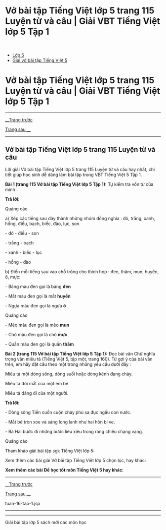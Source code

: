 # Vở bài tập Tiếng Việt lớp 5 trang 115 Luyện từ và câu | Giải VBT Tiếng Việt lớp 5 Tập 1

﻿

  * [Lớp 5](https://vietjack.com/series/lop-5.jsp)
  * [Giải vở bài tập Tiếng Việt 5](https://vietjack.com/giai-vo-bai-tap-tieng-viet-5/index.jsp)



# Vở bài tập Tiếng Việt lớp 5 trang 115 Luyện từ và câu | Giải VBT Tiếng Việt lớp 5 Tập 1

* * *

[__Trang trước](https://vietjack.com/giai-vo-bai-tap-tieng-viet-5/tuan-16-tap-1.jsp)

[Trang sau __](https://vietjack.com/giai-vo-bai-tap-tieng-viet-5/tuan-16-tap-1.jsp)

* * *

## Vở bài tập Tiếng Việt lớp 5 trang 115 Luyện từ và câu

Lời giải Vở bài tập Tiếng Việt lớp 5 trang 115 Luyện từ và câu hay nhất, chi tiết giúp học sinh dễ dàng làm bài tập trong VBT Tiếng Việt 5 Tập 1.

**Bài 1 (trang 115 Vở bài tập Tiếng Việt lớp 5 Tập 1):** Tự kiểm tra vốn từ của mình :

**Trả lời:**

Quảng cáo

a) Xếp các tiếng sau đây thành những nhóm đồng nghĩa : đỏ, trắng, xanh, hổng, điều, bạch, biếc, đào, lục, son. 

\- đỏ - điều - son

\- trắng - bạch

\- xanh - biếc - lục

\- hồng - đào

b) Điền mỗi tiếng sau vào chỗ trống cho thích hợp : đen, thâm, mun, huyền, ô, mực: 

\- Bảng màu đen gọi là bảng **đen**

\- Mắt màu đen gọi là mắt **huyền**

\- Ngựa màu đen gọi là ngựa **ô**

Quảng cáo

\- Mèo màu đen gọi là mèo **mun**

\- Chó màu đen gọi là chó **mực**

\- Quần màu đen gọi là quần **thâm**

**Bài 2 (trang 115 Vở bài tập Tiếng Việt lớp 5 Tập 1):** Đọc bài văn Chữ nghĩa trọng văn miêu tả (Tiếng Việt 5, tập một, trang 160). Từ gợi ý của bài văn trên, em hãy đặt câu theo một trong những yêu cầu dưới đây :

Miêu tả một dòng sông, dòng suối hoặc dòng kênh đang chảy.

Miêu tả đôi mắt của một em bé.

Miêu tả dáng đi của một người.

**Trả lời:**

\- Dòng sông Tiền cuồn cuộn chảy phù sa đục ngầu con nước. 

\- Mắt bé tròn xoe và sáng long lanh như hai hòn bi ve. 

\- Bà Hai bước đi những bước liêu xiêu trong ráng chiều chạng vạng. 

Quảng cáo

Tham khảo giải bài tập sgk Tiếng Việt lớp 5:

Xem thêm các bài giải Vở bài tập Tiếng Việt lớp 5 chọn lọc, hay khác:

**Xem thêm các bài Để học tốt môn Tiếng Việt 5 hay khác:**

* * *

[__Trang trước](https://vietjack.com/giai-vo-bai-tap-tieng-viet-5/tuan-16-tap-1.jsp)

[Trang sau __](https://vietjack.com/giai-vo-bai-tap-tieng-viet-5/tuan-16-tap-1.jsp)

tuan-16-tap-1.jsp

* * *

* * *

Giải bài tập lớp 5 sách mới các môn học
